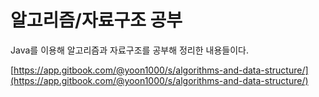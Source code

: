 # 알고리즘/자료구조 공부

Java를 이용해 알고리즘과 자료구조를 공부해 정리한 내용들이다.

[https://app.gitbook.com/@yoon1000/s/algorithms-and-data-structure/](https://app.gitbook.com/@yoon1000/s/algorithms-and-data-structure/)



